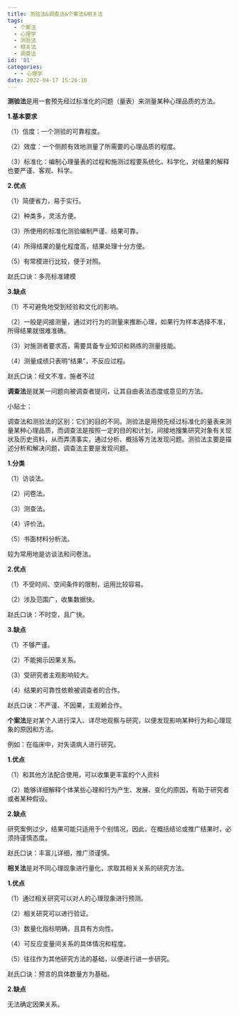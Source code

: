 ```yaml
---
title: 测验法&调查法&个案法&相关法
tags:
  - 个案法
  - 心理学
  - 测验法
  - 相关法
  - 调查法
id: '81'
categories:
  - - 心理学
date: 2022-04-17 15:26:10
---
```


**测验法**是用一套预先经过标准化的问题（量表）来测量某种心理品质的方法。

**1.基本要求**

（1）信度：一个测验的可靠程度。

（2）效度：一个侧颜有效地测量了所需要的心理品质的程度。

（3）标准化：编制心理量表的过程和施测过程要系统化、科学化，对结果的解释也要严谨、客观、科学。

**2.优点**

（1）简便省力，易于实行。

（2）种类多，灵活方便。

（3）所使用的标准化测验编制严谨、结果可靠。

（4）所得结果的量化程度高，结果处理十分方便。

（5）有常模进行比较，便于对照。

赵氏口诀：多亮标准建模

**3.缺点**

（1）不可避免地受到经验和文化的影响。

（2）一般是间接测量，通过对行为的测量来推断心理，如果行为样本选择不准，所得结果就很难准确。

（3）对施测者要求高，需要具备专业知识和熟练的测量技能。

（4）测量成绩只表明“结果”，不反应过程。

赵氏口诀：经文不准，施者不过

**调查法**是就某一问题向被调查者提问，让其自由表法态度或意见的方法。

小贴士：

调查法和测验法的区别：它们的目的不同。测验法是用预先经过标准化的量表来测量某种心理品质，而调查法是按照一定的目的和计划，间接地搜集研究对象有关现状及历史资料，从而弄清事实，通过分析、概括等方法发现问题。测验法主要是描述分析和解决问题，调查法主要是发现问题。

**1.分类**

（1）访谈法。

（2）问卷法。

（3）测查法。

（4）评价法。

（5）书面材料分析法。

较为常用地是访谈法和问卷法。

**2.优点**

（1）不受时间、空间条件的限制，运用比较容易。

（2）涉及范围广，收集数据快。

赵氏口诀：不时空，且广快。

**3.缺点**

（1）不够严谨。

（2）不能揭示因果关系。

（3）受研究者主观影响较大。

（4）结果的可靠性依赖被调查者的合作。

赵氏口诀：不严谨、不因果，主观赖合作。

**个案法**是对某个人进行深入、详尽地观察与研究，以便发现影响某种行为和心理现象的原因和方法。

例如：在临床中，对失语病人进行研究。

**1.优点**

（1）和其他方法配合使用，可以收集更丰富的个人资料

（2）能够详细解释个体某些心理和行为产生、发展、变化的原因，有助于研究者或者某种假设。

**2.缺点**

研究案例过少，结果可能只适用于个别情况，因此，在概括结论或推广结果时，必须持谨慎态度。

赵氏口诀：丰富儿详细，推广须谨慎。

**相关法**是对不同心理现象进行量化，求取其相关关系的研究方法。

**1.优点**

（1）通过相关研究可以对人的心理现象进行预测。

（2）相关研究可以进行验证。

（3）数量化指标明确，且具有方向性。

（4）可反应变量间关系的具体情况和程度。

（5）往往作为其他研究方法的基础，以便进行进一步研究。

赵氏口诀：预言的具体数量方为基础。

**2.缺点**

无法确定因果关系。